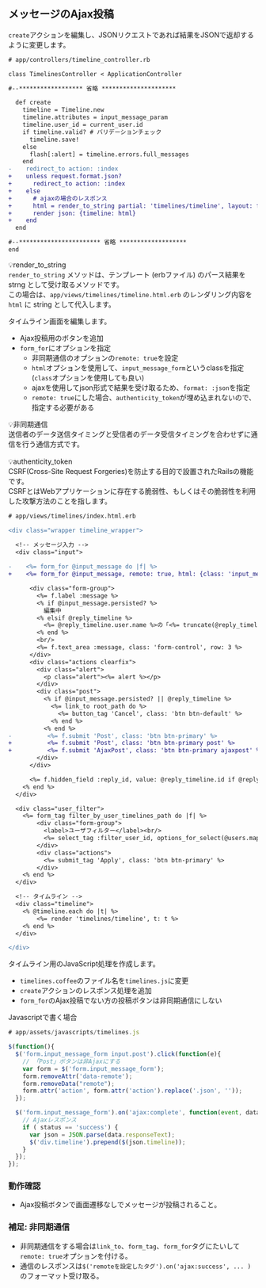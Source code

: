 ## メッセージのAjax投稿

`create`アクションを編集し、JSONリクエストであれば結果をJSONで返却するように変更します。

```diff
# app/controllers/timeline_controller.rb

class TimelinesController < ApplicationController

#--****************** 省略 *********************

  def create
    timeline = Timeline.new
    timeline.attributes = input_message_param
    timeline.user_id = current_user.id
    if timeline.valid? # バリデーションチェック
      timeline.save!
    else
      flash[:alert] = timeline.errors.full_messages
    end
-    redirect_to action: :index
+    unless request.format.json?
+      redirect_to action: :index
+    else
+      # ajaxの場合のレスポンス
+      html = render_to_string partial: 'timelines/timeline', layout: false, formats: :html, locals: { t: timeline }
+      render json: {timeline: html}
+    end
  end

#--*********************** 省略 *******************
end
```

:bulb:render_to_string<br>
`render_to_string` メソッドは、テンプレート (erbファイル) のパース結果を strng として受け取るメソッドです。<br>
この場合は、`app/views/timelines/timeline.html.erb` のレンダリング内容を `html` に string として代入します。

タイムライン画面を編集します。
- Ajax投稿用のボタンを追加
- `form_for`にオプションを指定
  - 非同期通信のオプションの`remote: true`を設定
  - `html`オプションを使用して、`input_message_form`というclassを指定(`class`オプションを使用しても良い)
  - ajaxを使用してjson形式で結果を受け取るため、`format: :json`を指定
  - `remote: true`にした場合、`authenticity_token`が埋め込まれないので、指定する必要がある
  
:bulb:非同期通信<br>
送信者のデータ送信タイミングと受信者のデータ受信タイミングを合わせずに通信を行う通信方式です。
<br><br>
:bulb:authenticity_token<br>
CSRF(Cross-Site Request Forgeries)を防止する目的で設置されたRailsの機能です。<br>
CSRFとはWebアプリケーションに存在する脆弱性、もしくはその脆弱性を利用した攻撃方法のことを指します。

```diff
# app/views/timelines/index.html.erb

<div class="wrapper timeline_wrapper">

  <!-- メッセージ入力 -->
  <div class="input">
    
-    <%= form_for @input_message do |f| %>
+    <%= form_for @input_message, remote: true, html: {class: 'input_message_form'}, format: :json, authenticity_token: true do |f| %>

      <div class="form-group">
        <%= f.label :message %>
        <% if @input_message.persisted? %>
          編集中
        <% elsif @reply_timeline %>
          <%= @reply_timeline.user.name %>の「<%= truncate(@reply_timeline.message, length: 7) %>」に返信
        <% end %>
        <br/>
        <%= f.text_area :message, class: 'form-control', row: 3 %>
      </div>
      <div class="actions clearfix">
        <div class="alert">
          <p class="alert"><%= alert %></p>
        </div>
        <div class="post">
          <% if @input_message.persisted? || @reply_timeline %>
            <%= link_to root_path do %>
              <%= button_tag 'Cancel', class: 'btn btn-default' %>
            <% end %>
          <% end %>
-          <%= f.submit 'Post', class: 'btn btn-primary' %>
+          <%= f.submit 'Post', class: 'btn btn-primary post' %>
+          <%= f.submit 'AjaxPost', class: 'btn btn-primary ajaxpost' %>
        </div>
      </div>

      <%= f.hidden_field :reply_id, value: @reply_timeline.id if @reply_timeline %>
    <% end %>
  </div>

  <div class="user_filter">
    <%= form_tag filter_by_user_timelines_path do |f| %>
        <div class="form-group">
          <label>ユーザフィルター</label><br/>
          <%= select_tag :filter_user_id, options_for_select(@users.map { |m| [m.name, m.id] }, params[:filter_user_id]), prompt: 'フィルターなし', class: 'form-control' %>
        </div>
        <div class="actions">
          <%= submit_tag 'Apply', class: 'btn btn-primary' %>
        </div>
    <% end %>
  </div>

  <!-- タイムライン -->
  <div class="timeline">
    <% @timeline.each do |t| %>
        <%= render 'timelines/timeline', t: t %>
    <% end %>
  </div>

</div>
```

タイムライン用のJavaScript処理を作成します。
- `timelines.coffee`のファイル名を`timelines.js`に変更
- `create`アクションのレスポンス処理を追加
- `form_for`のAjax投稿でない方の投稿ボタンは非同期通信にしない

Javascriptで書く場合
```JavaScript
# app/assets/javascripts/timelines.js

$(function(){
  $('form.input_message_form input.post').click(function(e){
    // 「Post」ボタンは非Ajaxにする
    var form = $('form.input_message_form');
    form.removeAttr('data-remote');
    form.removeData("remote");
    form.attr('action', form.attr('action').replace('.json', ''));
  });

  $('form.input_message_form').on('ajax:complete', function(event, data, status){
    // Ajaxレスポンス
    if ( status == 'success') {
      var json = JSON.parse(data.responseText);
      $('div.timeline').prepend($(json.timeline));
    }
  });
});
```

### 動作確認
- Ajax投稿ボタンで画面遷移なしでメッセージが投稿されること。

### 補足: 非同期通信
- 非同期通信をする場合は`link_to`、`form_tag`、`form_for`タグにたいして`remote: true`オプションを付ける。
- 通信のレスポンスは`$('remoteを設定したタグ').on('ajax:success', ... )`のフォーマット受け取る。
